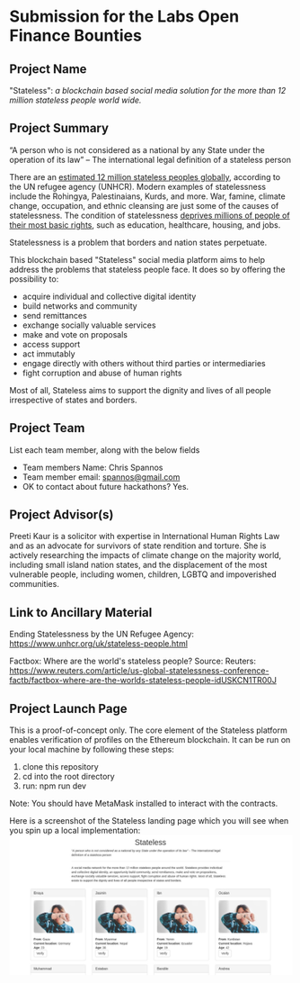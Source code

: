 # Submission for the Labs Open Finance Bounties

## Project Name

"Stateless": <em>a blockchain based social media solution for the more than 12 million stateless people world wide.</em>

## Project Summary

“A person who is not considered as a national by any State under the operation of its law” – The international legal definition of a stateless person

There are an [estimated 12 million stateless peoples globally](https://news.un.org/en/story/2018/11/1025561), according to the UN refugee agency (UNHCR). Modern examples of statelessness include the Rohingya, Palestinaians, Kurds, and more. War, famine, climate change, occupation, and ethnic cleansing are just some of the causes of statelessness. The condition of statelessness [deprives millions of people of their most basic rights](https://www.reuters.com/article/us-global-statelessness-conference-factb/factbox-where-are-the-worlds-stateless-people-idUSKCN1TR00J), such as education, healthcare, housing, and jobs.

Statelessness is a problem that borders and nation states perpetuate.

This blockchain based "Stateless" social media platform aims to help address the problems that stateless people face. It does so by offering the possibility to:

* acquire individual and collective digital identity
* build networks and community
* send remittances
* exchange socially valuable services
* make and vote on proposals
* access support
* act immutably
* engage directly with others without third parties or intermediaries
* fight corruption and abuse of human rights

Most of all, Stateless aims to support the dignity and lives of all people irrespective of states and borders.


## Project Team
List each team member, along with the below fields

* Team members Name: Chris Spannos
* Team member email: spannos@gmail.com
* OK to contact about future hackathons? Yes.

## Project Advisor(s)

Preeti Kaur is a solicitor with expertise in International Human Rights Law and as an advocate for survivors of state rendition and torture. She is actively researching the impacts of climate change on the majority world, including small island nation states, and the displacement of the most vulnerable people, including women, children, LGBTQ and impoverished communities.

## Link to Ancillary Material

Ending Statelessness by the UN Refugee Agency: https://www.unhcr.org/uk/stateless-people.html

Factbox: Where are the world's stateless people? Source: Reuters: https://www.reuters.com/article/us-global-statelessness-conference-factb/factbox-where-are-the-worlds-stateless-people-idUSKCN1TR00J

## Project Launch Page

This is a proof-of-concept only. The core element of the Stateless platform enables verification of profiles on the Ethereum blockchain. It can be run on your local machine by following these steps:

1. clone this repository
2. cd into the root directory
3. run: npm run dev

Note: You should have MetaMask installed to interact with the contracts.

Here is a screenshot of the Stateless landing page which you will see when you spin up a local implementation:
![Stateless](https://github.com/cspannos/stateless/blob/master/src/images/stateless-landing-page.jpg?raw=true)
